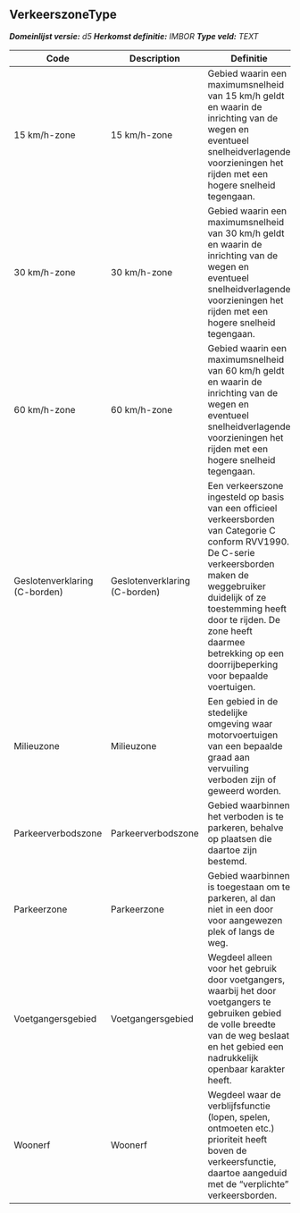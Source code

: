 ﻿## VerkeerszoneType

*__Domeinlijst versie:__ d5*
*__Herkomst definitie:__ IMBOR*
*__Type veld:__ TEXT*

|__Code__ |__Description__ |__Definitie__	|
|	---	|	---	|   ---	| 
| 15 km/h-zone | 15 km/h-zone | Gebied waarin een maximumsnelheid van 15 km/h geldt en waarin de inrichting van de wegen en eventueel snelheidverlagende voorzieningen het rijden met een hogere snelheid tegengaan. |
| 30 km/h-zone | 30 km/h-zone | Gebied waarin een maximumsnelheid van 30 km/h geldt en waarin de inrichting van de wegen en eventueel snelheidverlagende voorzieningen het rijden met een hogere snelheid tegengaan. |
| 60 km/h-zone | 60 km/h-zone | Gebied waarin een maximumsnelheid van 60 km/h geldt en waarin de inrichting van de wegen en eventueel snelheidverlagende voorzieningen het rijden met een hogere snelheid tegengaan. |
| Geslotenverklaring (C-borden) | Geslotenverklaring (C-borden) | Een verkeerszone ingesteld op basis van een officieel verkeersborden van Categorie C conform RVV1990. De C-serie verkeersborden maken de weggebruiker duidelijk of ze toestemming heeft door te rijden. De zone heeft daarmee betrekking op een doorrijbeperking voor bepaalde voertuigen. |
| Milieuzone | Milieuzone | Een gebied in de stedelijke omgeving waar motorvoertuigen van een bepaalde graad aan vervuiling verboden zijn of geweerd worden. |
| Parkeerverbodszone | Parkeerverbodszone | Gebied waarbinnen het verboden is te parkeren, behalve op plaatsen die daartoe zijn bestemd. |
| Parkeerzone | Parkeerzone | Gebied waarbinnen is toegestaan om te parkeren, al dan niet in een door voor aangewezen plek of langs de weg. |
| Voetgangersgebied | Voetgangersgebied | Wegdeel alleen voor het gebruik door voetgangers, waarbij het door voetgangers te gebruiken gebied de volle breedte van de weg beslaat en het gebied een nadrukkelijk openbaar karakter heeft. |
| Woonerf | Woonerf | Wegdeel waar de verblijfsfunctie (lopen, spelen, ontmoeten etc.) prioriteit heeft boven de verkeersfunctie, daartoe aangeduid met de “verplichte” verkeersborden. |
